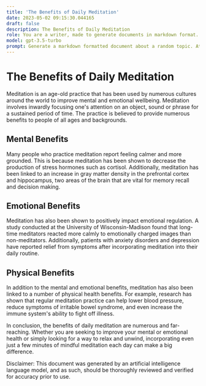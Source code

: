 ```yaml
---
title: 'The Benefits of Daily Meditation'
date: 2023-05-02 09:15:30.044165
draft: false
description: The Benefits of Daily Meditation
role: You are a writer, made to generate documents in markdown format. It is very important that all of the documents you generate are in valid markdown format.
model: gpt-3.5-turbo
prompt: Generate a markdown formatted document about a random topic. At the bottom, include a disclaimer explaining that the document was generated by you. The first line of the document should be the title. Make sure that the entire document is in proper markdown format, using a mix of various tags to make the document visually appealing.
---
```


# The Benefits of Daily Meditation

Meditation is an age-old practice that has been used by numerous cultures around the world to improve mental and emotional wellbeing. Meditation involves inwardly focusing one's attention on an object, sound or phrase for a sustained period of time. The practice is believed to provide numerous benefits to people of all ages and backgrounds.

## Mental Benefits

Many people who practice meditation report feeling calmer and more grounded. This is because meditation has been shown to decrease the production of stress hormones such as cortisol. Additionally, meditation has been linked to an increase in gray matter density in the prefrontal cortex and hippocampus, two areas of the brain that are vital for memory recall and decision making.

## Emotional Benefits

Meditation has also been shown to positively impact emotional regulation. A study conducted at the University of Wisconsin-Madison found that long-time meditators reacted more calmly to emotionally charged images than non-meditators. Additionally, patients with anxiety disorders and depression have reported relief from symptoms after incorporating meditation into their daily routine.

## Physical Benefits

In addition to the mental and emotional benefits, meditation has also been linked to a number of physical health benefits. For example, research has shown that regular meditation practice can help lower blood pressure, reduce symptoms of irritable bowel syndrome, and even increase the immune system's ability to fight off illness.

In conclusion, the benefits of daily meditation are numerous and far-reaching. Whether you are seeking to improve your mental or emotional health or simply looking for a way to relax and unwind, incorporating even just a few minutes of mindful meditation each day can make a big difference.

Disclaimer: This document was generated by an artificial intelligence language model, and as such, should be thoroughly reviewed and verified for accuracy prior to use.